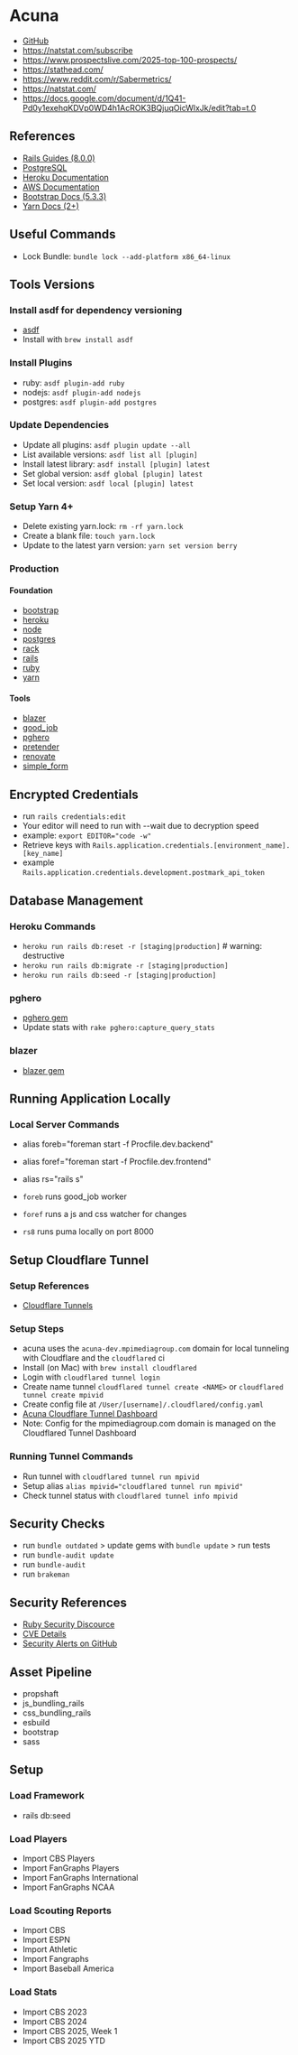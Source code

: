 # Acuna

* [GitHub](https://github.com/mpimedia/acuna)
* https://natstat.com/subscribe
* https://www.prospectslive.com/2025-top-100-prospects/
* https://stathead.com/
* https://www.reddit.com/r/Sabermetrics/
* https://natstat.com/
* https://docs.google.com/document/d/1Q41-Pd0y1exehqKDVp0WD4h1AcROK3BQjuqOicWlxJk/edit?tab=t.0

## References

* [Rails Guides (8.0.0)](https://guides.rubyonrails.org/v8.0.0/index.html)
* [PostgreSQL](https://www.postgresql.org/docs/)
* [Heroku Documentation](https://devcenter.heroku.com/categories/reference)
* [AWS Documentation](https://docs.aws.amazon.com/)
* [Bootstrap Docs (5.3.3)](https://getbootstrap.com/docs/5.3/getting-started/introduction/)
* [Yarn Docs (2+)](https://yarnpkg.com/getting-started)

## Useful Commands

* Lock Bundle: `bundle lock --add-platform x86_64-linux`

## Tools Versions

### Install asdf for dependency versioning

* [asdf](https://github.com/asdf-vm/asdf)
* Install with `brew install asdf`

### Install Plugins

* ruby: `asdf plugin-add ruby`
* nodejs: `asdf plugin-add nodejs`
* postgres: `asdf plugin-add postgres`

### Update Dependencies

* Update all plugins: `asdf plugin update --all`
* List available versions: `asdf list all [plugin]`
* Install latest library: `asdf install [plugin] latest`
* Set global version: `asdf global [plugin] latest`
* Set local version: `asdf local [plugin] latest`

### Setup Yarn 4+

* Delete existing yarn.lock: `rm -rf yarn.lock`
* Create a blank file: `touch yarn.lock`
* Update to the latest yarn version: `yarn set version berry`

### Production

#### Foundation

* [bootstrap](https://getbootstrap.com/)
* [heroku](https://dashboard.heroku.com/pipelines/af2038da-a8c8-4dfd-966d-dd4c9489ed5c)
* [node](https://nodejs.org/en/)
* [postgres](https://www.postgresql.org/)
* [rack](https://github.com/rack/rack)
* [rails](https://rubyonrails.org/)
* [ruby](https://www.ruby-lang.org/en/)
* [yarn](https://yarnpkg.com/)

#### Tools

* [blazer](https://github.com/ankane/pghero)
* [good_job](https://github.com/bensheldon/good_job)
* [pghero](https://github.com/ankane/pghero)
* [pretender](https://github.com/ankane/pretender)
* [renovate](https://developer.mend.io/github/mpimedia/acuna)
* [simple_form](https://github.com/heartcombo/simple_form)

## Encrypted Credentials

* run `rails credentials:edit`
* Your editor will need to run with --wait due to decryption speed
* example: `export EDITOR="code -w"`
* Retrieve keys with `Rails.application.credentials.[environment_name].[key_name]`
* example `Rails.application.credentials.development.postmark_api_token`

## Database Management

### Heroku Commands

* `heroku run rails db:reset -r [staging|production]` # warning: destructive
* `heroku run rails db:migrate -r [staging|production]`
* `heroku run rails db:seed -r [staging|production]`

### pghero

* [pghero gem](https://github.com/ankane/pghero)
* Update stats with `rake pghero:capture_query_stats`

### blazer

* [blazer gem](https://github.com/ankane/pghero)

## Running Application Locally

### Local Server Commands

* alias foreb="foreman start -f Procfile.dev.backend"
* alias foref="foreman start -f Procfile.dev.frontend"
* alias rs="rails s"

* `foreb` runs good_job worker
* `foref` runs a js and css watcher for changes
* `rs8` runs puma locally on port 8000

## Setup Cloudflare Tunnel

### Setup References

* [Cloudflare Tunnels](https://developers.cloudflare.com/cloudflare-one/connections/connect-apps/)

### Setup Steps

* acuna uses the `acuna-dev.mpimediagroup.com` domain for local tunneling with Cloudflare and the `cloudflared` ci
* Install (on Mac) with `brew install cloudflared`
* Login with `cloudflared tunnel login`
* Create name tunnel `cloudflared tunnel create <NAME>` or `cloudflared tunnel create mpivid`
* Create config file at `/User/[username]/.cloudflared/config.yaml`
* [Acuna Cloudflare Tunnel Dashboard](https://one.dash.cloudflare.com/ee0a8e28862d5c84754bbed265f0f861/networks/tunnels?search=)
* Note: Config for the mpimediagroup.com domain is managed on the Cloudflared Tunnel Dashboard

### Running Tunnel Commands

* Run tunnel with `cloudflared tunnel run mpivid`
* Setup alias `alias mpivid="cloudflared tunnel run mpivid"`
* Check tunnel status with `cloudflared tunnel info mpivid`

## Security Checks

* run `bundle outdated` > update gems with `bundle update` > run tests
* run `bundle-audit update`
* run `bundle-audit`
* run `brakeman`

## Security References

* [Ruby Security Discource](https://discuss.rubyonrails.org/c/security-announcements/9)
* [CVE Details](https://www.cvedetails.com/)
* [Security Alerts on GitHub](https://github.blog/news-insights/product-news/introducing-security-alerts-on-github/)

## Asset Pipeline

* propshaft
* js_bundling_rails
* css_bundling_rails
* esbuild
* bootstrap
* sass

## Setup

### Load Framework

* rails db:seed

### Load Players

* Import CBS Players
* Import FanGraphs Players
* Import FanGraphs International
* Import FanGraphs NCAA

### Load Scouting Reports

* Import CBS
* Import ESPN
* Import Athletic
* Import Fangraphs
* Import Baseball America

### Load Stats

* Import CBS 2023
* Import CBS 2024
* Import CBS 2025, Week 1
* Import CBS 2025 YTD
